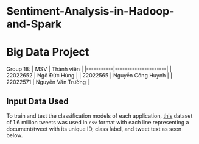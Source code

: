 # Sentiment-Analysis-in-Hadoop-and-Spark

# Big Data Project
Group 18:
| MSV       | Thành viên          |
|-----------|---------------------|
| 22022652  | Ngô Đức Hùng        | 
| 22022565  | Nguyễn Công Huynh   |
| 22022571  | Nguyễn Văn Trường   |

## Input Data Used
 To train and test the classification models of each application, [this](http://thinknook.com/twitter-sentiment-analysis-training-corpus-dataset-2012-09-22/) dataset of 1.6 million tweets was used in `csv` format with each line representing a document/tweet with its unique ID, class label, and tweet text as seen below.
